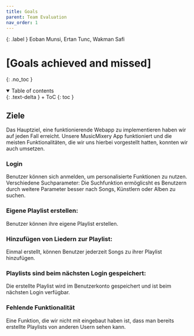 ```yaml
---
title: Goals
parent: Team Evaluation
nav_order: 1
---
```


{: .label }
Eoban Munsi, Ertan Tunc, Wakman Safi

# [Goals achieved and missed]
{: .no_toc }

<details open markdown="block">
{: .text-delta }
<summary>Table of contents</summary>
+ ToC
{: toc }
</details>

## Ziele
Das Hauptziel, eine funktionierende Webapp zu implementieren haben wir auf jeden
Fall erreicht. Unsere MusicMixery App funktioniert und die meisten Funktionalitäten, die
wir uns hierbei vorgestellt hatten, konnten wir auch umsetzen.

### Login
Benutzer können sich anmelden, um personalisierte Funktionen zu nutzen.
Verschiedene Suchparameter: Die Suchfunktion ermöglicsht es Benutzern durch weitere Parameter besser nach Songs, Künstlern oder Alben zu suchen.

### Eigene Playlist erstellen:
Benutzer können ihre eigene Playlist erstellen.

### Hinzufügen von Liedern zur Playlist: 
Einmal erstellt, können Benutzer jederzeit Songs zu ihrer Playlist hinzufügen.

### Playlists sind beim nächsten Login gespeichert: 
Die erstellte Playlist wird im Benutzerkonto gespeichert und ist beim nächsten Login verfügbar.

### Fehlende Funktionalität
Eine Funktion, die wir nicht mit eingebaut haben ist, dass man bereits erstellte Playlists von anderen Usern sehen kann.
